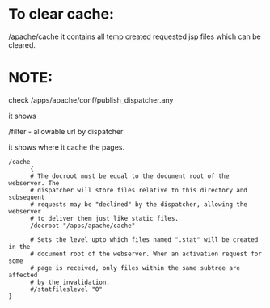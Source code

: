 To clear cache:
===============
/apache/cache it contains all temp created requested jsp files which can be cleared.


NOTE:
=====
check /apps/apache/conf/publish_dispatcher.any 


it shows

/filter - allowable url by dispatcher

it shows where it cache the pages.
    
    /cache
          {
          # The docroot must be equal to the document root of the webserver. The
          # dispatcher will store files relative to this directory and subsequent
          # requests may be "declined" by the dispatcher, allowing the webserver
          # to deliver them just like static files.
          /docroot "/apps/apache/cache"

          # Sets the level upto which files named ".stat" will be created in the
          # document root of the webserver. When an activation request for some
          # page is received, only files within the same subtree are affected
          # by the invalidation.
          #/statfileslevel "0"
    }
